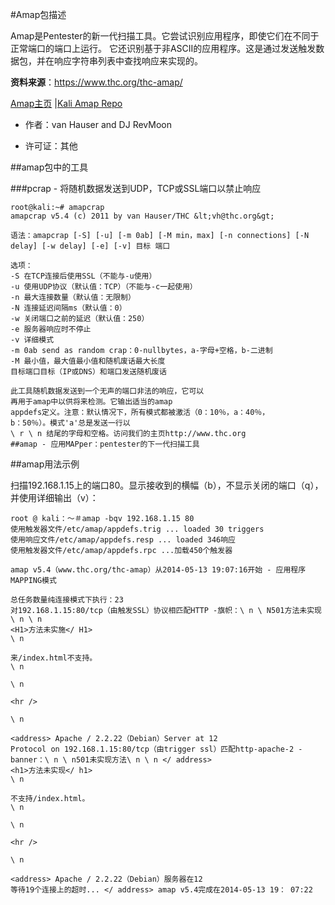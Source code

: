 #Amap包描述

Amap是Pentester的新一代扫描工具。它尝试识别应用程序，即使它们在不同于正常端口的端口上运行。
它还识别基于非ASCII的应用程序。这是通过发送触发数据包，并在响应字符串列表中查找响应来实现的。

**资料来源**：https://www.thc.org/thc-amap/ 

[Amap主页](http://www.thc.org/thc-amap/) |[Kali Amap Repo](http://git.kali.org/gitweb/?p=packages/amap.git;a=summary)

- 作者：van Hauser and DJ RevMoon

- 许可证：其他

##amap包中的工具

###pcrap - 将随机数据发送到UDP，TCP或SSL端口以禁止响应

```
root@kali:~# amapcrap
amapcrap v5.4 (c) 2011 by van Hauser/THC &lt;vh@thc.org&gt;

语法：amapcrap [-S] [-u] [-m 0ab] [-M min，max] [-n connections] [-N delay] [-w delay] [-e] [-v] 目标 端口 

选项：
-S 在TCP连接后使用SSL（不能与-u使用）
-u 使用UDP协议（默认值：TCP）（不能与-c一起使用）
-n 最大连接数量（默认值：无限制）
-N 连接延迟间隔ms（默认值：0）
-w 关闭端口之前的延迟（默认值：250） 
-e 服务器响应时不停止
-v 详细模式
-m 0ab send as random crap：0-nullbytes，a-字母+空格，b-二进制
-M 最小值，最大值最小值和随机废话最大长度
目标端口目标（IP或DNS）和端口发送随机废话

此工具随机数据发送到一个无声的端口非法的响应，它可以
再用于amap中以供将来检测。它输出适当的amap 
appdefs定义。注意：默认情况下，所有模式都被激活（0：10％，a：40％，
b：50％）。模式'a'总是发送一行以
\ r \ n 结尾的字母和空格。访问我们的主页http://www.thc.org
##amap - 应用MAPper：pentester的下一代扫描工具
```
##amap用法示例

扫描192.168.1.15上的端口80。显示接收到的横幅（b），不显示关闭的端口（q），并使用详细输出（v）：

```
root @ kali：〜＃amap -bqv 192.168.1.15 80 
使用触发器文件/etc/amap/appdefs.trig ... loaded 30 triggers 
使用响应文件/etc/amap/appdefs.resp ... loaded 346响应
使用触发器文件/etc/amap/appdefs.rpc ...加载450个触发器

amap v5.4（www.thc.org/thc-amap）从2014-05-13 19:07:16开始 - 应用程序MAPPING模式

总任务数量纯连接模式下执行：23 
对192.168.1.15:80/tcp（由触发SSL）协议相匹配HTTP -旗帜：\ n \ N501方法未实现\ n \ n 
<H1>方法未实施</ H1> 
\ n 

来/index.html不支持。
\ n 

\ n 

<hr /> 

\ n 

<address> Apache / 2.2.22（Debian）Server at 12 
Protocol on 192.168.1.15:80/tcp（由trigger ssl）匹配http-apache-2 - banner：\ n \ n501未实现方法\ n \ n </ address> 
<h1>方法未实现</ h1> 
\ n 

不支持/index.html。
\ n 

\ n 

<hr /> 

\ n 

<address> Apache / 2.2.22（Debian）服务器在12 
等待19个连接上的超时... </ address> amap v5.4完成在2014-05-13 19： 07:22
```
